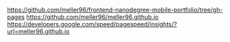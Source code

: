 https://github.com/meller96/frontend-nanodegree-mobile-portfolio/tree/gh-pages
https://github.com/meller96/meller96.github.io
https://developers.google.com/speed/pagespeed/insights/?url=meller96.github.io
